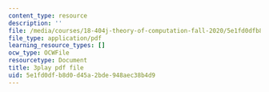 ```yaml
---
content_type: resource
description: ''
file: /media/courses/18-404j-theory-of-computation-fall-2020/5e1fd0dfb8d0d45a2bde948aec38b4d9_KAySmSEGc9U.pdf
file_type: application/pdf
learning_resource_types: []
ocw_type: OCWFile
resourcetype: Document
title: 3play pdf file
uid: 5e1fd0df-b8d0-d45a-2bde-948aec38b4d9
---
```

